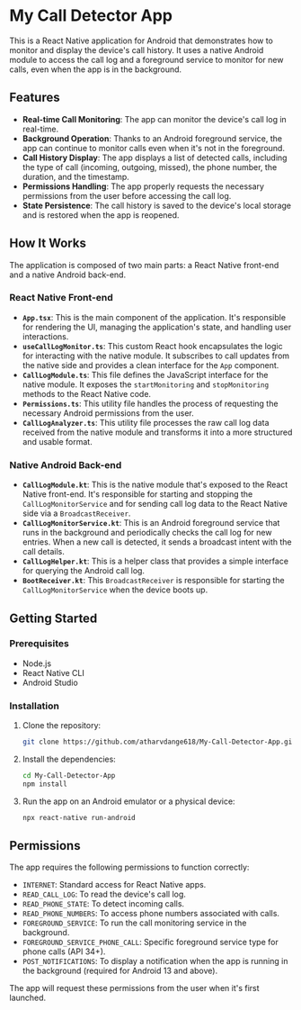 # My Call Detector App

This is a React Native application for Android that demonstrates how to monitor and display the device's call history. It uses a native Android module to access the call log and a foreground service to monitor for new calls, even when the app is in the background.

## Features

- **Real-time Call Monitoring**: The app can monitor the device's call log in real-time.
- **Background Operation**: Thanks to an Android foreground service, the app can continue to monitor calls even when it's not in the foreground.
- **Call History Display**: The app displays a list of detected calls, including the type of call (incoming, outgoing, missed), the phone number, the duration, and the timestamp.
- **Permissions Handling**: The app properly requests the necessary permissions from the user before accessing the call log.
- **State Persistence**: The call history is saved to the device's local storage and is restored when the app is reopened.

## How It Works

The application is composed of two main parts: a React Native front-end and a native Android back-end.

### React Native Front-end

- **`App.tsx`**: This is the main component of the application. It's responsible for rendering the UI, managing the application's state, and handling user interactions.
- **`useCallLogMonitor.ts`**: This custom React hook encapsulates the logic for interacting with the native module. It subscribes to call updates from the native side and provides a clean interface for the `App` component.
- **`CallLogModule.ts`**: This file defines the JavaScript interface for the native module. It exposes the `startMonitoring` and `stopMonitoring` methods to the React Native code.
- **`Permissions.ts`**: This utility file handles the process of requesting the necessary Android permissions from the user.
- **`CallLogAnalyzer.ts`**: This utility file processes the raw call log data received from the native module and transforms it into a more structured and usable format.

### Native Android Back-end

- **`CallLogModule.kt`**: This is the native module that's exposed to the React Native front-end. It's responsible for starting and stopping the `CallLogMonitorService` and for sending call log data to the React Native side via a `BroadcastReceiver`.
- **`CallLogMonitorService.kt`**: This is an Android foreground service that runs in the background and periodically checks the call log for new entries. When a new call is detected, it sends a broadcast intent with the call details.
- **`CallLogHelper.kt`**: This is a helper class that provides a simple interface for querying the Android call log.
- **`BootReceiver.kt`**: This `BroadcastReceiver` is responsible for starting the `CallLogMonitorService` when the device boots up.

## Getting Started

### Prerequisites

- Node.js
- React Native CLI
- Android Studio

### Installation

1. Clone the repository:

   ```bash
   git clone https://github.com/atharvdange618/My-Call-Detector-App.git
   ```

2. Install the dependencies:

   ```bash
   cd My-Call-Detector-App
   npm install
   ```

3. Run the app on an Android emulator or a physical device:

   ```bash
   npx react-native run-android
   ```

## Permissions

The app requires the following permissions to function correctly:

- `INTERNET`: Standard access for React Native apps.
- `READ_CALL_LOG`: To read the device's call log.
- `READ_PHONE_STATE`: To detect incoming calls.
- `READ_PHONE_NUMBERS`: To access phone numbers associated with calls.
- `FOREGROUND_SERVICE`: To run the call monitoring service in the background.
- `FOREGROUND_SERVICE_PHONE_CALL`: Specific foreground service type for phone calls (API 34+).
- `POST_NOTIFICATIONS`: To display a notification when the app is running in the background (required for Android 13 and above).

The app will request these permissions from the user when it's first launched.
